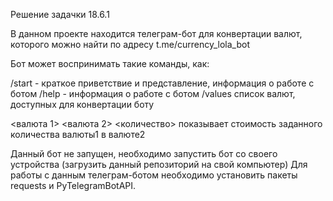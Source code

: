 Решение задачки 18.6.1

В данном проекте находится телеграм-бот для конвертации валют, которого можно найти по адресу t.me/currency_lola_bot

Бот может воспринимать такие команды, как:

/start - краткое приветствие и представление, информация о работе с ботом
/help - информация о работе с ботом
/values список валют, доступных для конвертации боту

<валюта 1> <валюта 2> <количество> показывает стоимость заданного количества валюты1 в валюте2

Данный бот не запущен, необходимо запустить бот со своего устройства (загрузить данный репозиторий на свой компьютер) Для работы с данным телеграм-ботом необходимо установить пакеты requests и PyTelegramBotAPI.

